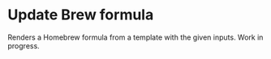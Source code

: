 # Update Brew formula

Renders a Homebrew formula from a template with the given inputs. Work in progress.
